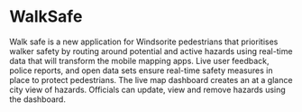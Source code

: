 # WalkSafe

Walk safe is a new application for Windsorite pedestrians that prioritises walker safety by routing around potential and active hazards using real-time data that will transform the mobile mapping apps. Live user feedback, police reports, and open data sets ensure real-time safety measures in place to protect pedestrians. The live map dashboard creates an at a glance city view of hazards. Officials can update, view and remove hazards using the dashboard.